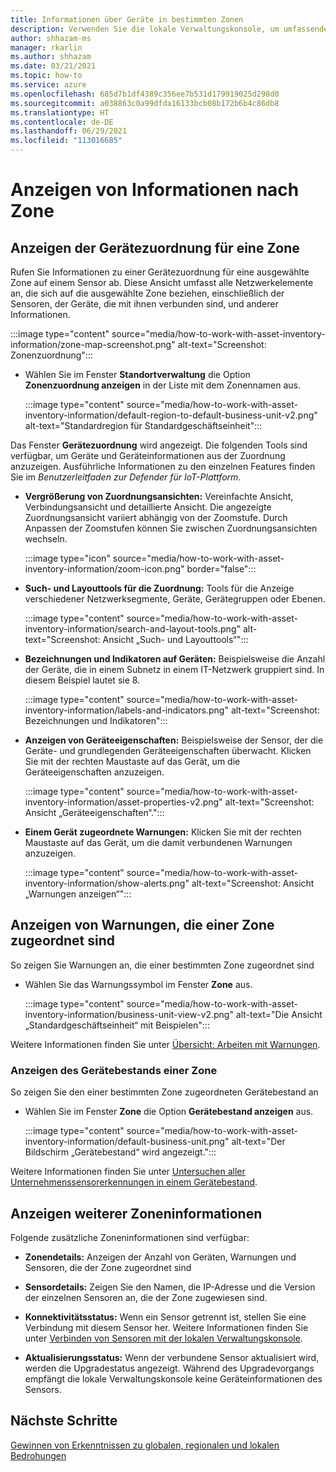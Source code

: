 ```yaml
---
title: Informationen über Geräte in bestimmten Zonen
description: Verwenden Sie die lokale Verwaltungskonsole, um umfassende Ansichtsinformationen für jede Zone zu erhalten.
author: shhazam-ms
manager: rkarlin
ms.author: shhazam
ms.date: 03/21/2021
ms.topic: how-to
ms.service: azure
ms.openlocfilehash: 685d7b1df4389c356ee7b531d179919025d298d0
ms.sourcegitcommit: a038863c0a99dfda16133bcb08b172b6b4c86db8
ms.translationtype: HT
ms.contentlocale: de-DE
ms.lasthandoff: 06/29/2021
ms.locfileid: "113016685"
---
```

# <a name="view-information-per-zone"></a>Anzeigen von Informationen nach Zone


## <a name="view-a-device-map-for-a-zone"></a>Anzeigen der Gerätezuordnung für eine Zone

Rufen Sie Informationen zu einer Gerätezuordnung für eine ausgewählte Zone auf einem Sensor ab. Diese Ansicht umfasst alle Netzwerkelemente an, die sich auf die ausgewählte Zone beziehen, einschließlich der Sensoren, der Geräte, die mit ihnen verbunden sind, und anderer Informationen.

:::image type="content" source="media/how-to-work-with-asset-inventory-information/zone-map-screenshot.png" alt-text="Screenshot: Zonenzuordnung":::


- Wählen Sie im Fenster **Standortverwaltung** die Option **Zonenzuordnung anzeigen** in der Liste mit dem Zonennamen aus.

  :::image type="content" source="media/how-to-work-with-asset-inventory-information/default-region-to-default-business-unit-v2.png" alt-text="Standardregion für Standardgeschäftseinheit":::

Das Fenster **Gerätezuordnung** wird angezeigt. Die folgenden Tools sind verfügbar, um Geräte und Geräteinformationen aus der Zuordnung anzuzeigen. Ausführliche Informationen zu den einzelnen Features finden Sie im *Benutzerleitfaden zur Defender für IoT-Plattform*.

- **Vergrößerung von Zuordnungsansichten:** Vereinfachte Ansicht, Verbindungsansicht und detaillierte Ansicht. Die angezeigte Zuordnungsansicht variiert abhängig von der Zoomstufe. Durch Anpassen der Zoomstufen können Sie zwischen Zuordnungsansichten wechseln.

  :::image type="icon" source="media/how-to-work-with-asset-inventory-information/zoom-icon.png" border="false":::

- **Such- und Layouttools für die Zuordnung:** Tools für die Anzeige verschiedener Netzwerksegmente, Geräte, Gerätegruppen oder Ebenen.

  :::image type="content" source="media/how-to-work-with-asset-inventory-information/search-and-layout-tools.png" alt-text="Screenshot: Ansicht „Such- und Layouttools“":::

- **Bezeichnungen und Indikatoren auf Geräten:** Beispielsweise die Anzahl der Geräte, die in einem Subnetz in einem IT-Netzwerk gruppiert sind. In diesem Beispiel lautet sie 8.

  :::image type="content" source="media/how-to-work-with-asset-inventory-information/labels-and-indicators.png" alt-text="Screenshot: Bezeichnungen und Indikatoren":::

- **Anzeigen von Geräteeigenschaften:** Beispielsweise der Sensor, der die Geräte- und grundlegenden Geräteeigenschaften überwacht. Klicken Sie mit der rechten Maustaste auf das Gerät, um die Geräteeigenschaften anzuzeigen.

  :::image type="content" source="media/how-to-work-with-asset-inventory-information/asset-properties-v2.png" alt-text="Screenshot: Ansicht „Geräteeigenschaften“.":::

- **Einem Gerät zugeordnete Warnungen:** Klicken Sie mit der rechten Maustaste auf das Gerät, um die damit verbundenen Warnungen anzuzeigen.

  :::image type="content" source="media/how-to-work-with-asset-inventory-information/show-alerts.png" alt-text="Screenshot: Ansicht „Warnungen anzeigen“":::

## <a name="view-alerts-associated-with-a-zone"></a>Anzeigen von Warnungen, die einer Zone zugeordnet sind

So zeigen Sie Warnungen an, die einer bestimmten Zone zugeordnet sind

- Wählen Sie das Warnungssymbol im Fenster **Zone** aus. 

  :::image type="content" source="media/how-to-work-with-asset-inventory-information/business-unit-view-v2.png" alt-text="Die Ansicht „Standardgeschäftseinheit“ mit Beispielen":::

Weitere Informationen finden Sie unter [Übersicht: Arbeiten mit Warnungen](how-to-work-with-alerts-on-premises-management-console.md).

### <a name="view-the-device-inventory-of-a-zone"></a>Anzeigen des Gerätebestands einer Zone

So zeigen Sie den einer bestimmten Zone zugeordneten Gerätebestand an

- Wählen Sie im Fenster **Zone** die Option **Gerätebestand anzeigen** aus.

  :::image type="content" source="media/how-to-work-with-asset-inventory-information/default-business-unit.png" alt-text="Der Bildschirm „Gerätebestand“ wird angezeigt.":::

Weitere Informationen finden Sie unter [Untersuchen aller Unternehmenssensorerkennungen in einem Gerätebestand](how-to-investigate-all-enterprise-sensor-detections-in-a-device-inventory.md).

## <a name="view-additional-zone-information"></a>Anzeigen weiterer Zoneninformationen

Folgende zusätzliche Zoneninformationen sind verfügbar:

- **Zonendetails:** Anzeigen der Anzahl von Geräten, Warnungen und Sensoren, die der Zone zugeordnet sind

- **Sensordetails:** Zeigen Sie den Namen, die IP-Adresse und die Version der einzelnen Sensoren an, die der Zone zugewiesen sind.

- **Konnektivitätsstatus:** Wenn ein Sensor getrennt ist, stellen Sie eine Verbindung mit diesem Sensor her. Weitere Informationen finden Sie unter [Verbinden von Sensoren mit der lokalen Verwaltungskonsole](how-to-activate-and-set-up-your-on-premises-management-console.md#connect-sensors-to-the-on-premises-management-console). 

- **Aktualisierungsstatus:** Wenn der verbundene Sensor aktualisiert wird, werden die Upgradestatus angezeigt. Während des Upgradevorgangs empfängt die lokale Verwaltungskonsole keine Geräteinformationen des Sensors.

## <a name="next-steps"></a>Nächste Schritte

[Gewinnen von Erkenntnissen zu globalen, regionalen und lokalen Bedrohungen](how-to-gain-insight-into-global-regional-and-local-threats.md)
